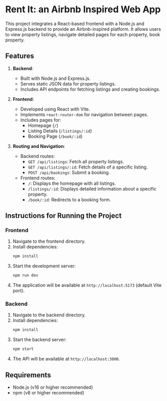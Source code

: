 # Rent It: an Airbnb Inspired Web App

This project integrates a React-based frontend with a Node.js and Express.js backend to provide an Airbnb-inspired platform. It allows users to view property listings, navigate detailed pages for each property, book property.

## Features

1. **Backend**:
   - Built with Node.js and Express.js.
   - Serves static JSON data for property listings.
   - Includes API endpoints for fetching listings and creating bookings.

2. **Frontend**:
   - Developed using React with Vite.
   - Implements `react-router-dom` for navigation between pages.
   - Includes pages for:
     - Homepage (`/`)
     - Listing Details (`/listings/:id`)
     - Booking Page (`/book/:id`)

3. **Routing and Navigation**:
   - Backend routes:
     - `GET /api/listings`: Fetch all property listings.
     - `GET /api/listings/:id`: Fetch details of a specific listing.
     - `POST /api/bookings`: Submit a booking.
   - Frontend routes:
     - `/`: Displays the homepage with all listings.
     - `/listings/:id`: Displays detailed information about a specific property.
     - `/book/:id`: Redirects to a booking form.

## Instructions for Running the Project

### Frontend
1. Navigate to the frontend directory.
2. Install dependencies:
   ```bash
   npm install
   ```
3. Start the development server:
   ```bash
   npm run dev
   ```
4. The application will be available at `http://localhost:5173` (default Vite port).

### Backend
1. Navigate to the backend directory.
2. Install dependencies:
   ```bash
   npm install
   ```
3. Start the backend server:
   ```bash
   npm start
   ```
4. The API will be available at `http://localhost:3000`.

## Requirements

- Node.js (v16 or higher recommended)
- npm (v8 or higher recommended)
